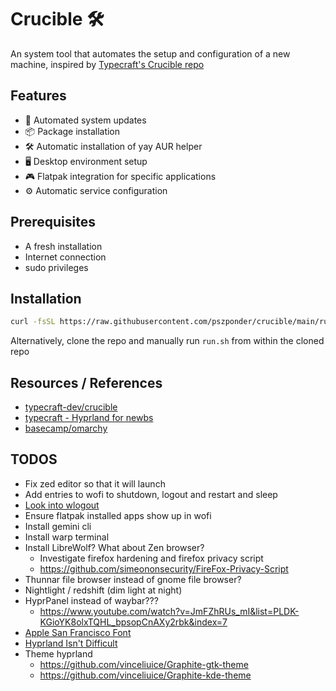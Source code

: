 # Crucible 🛠️

An system tool that automates the setup and configuration of a new machine, inspired by [Typecraft's Crucible repo](https://github.com/typecraft-dev/crucible)

## Features

- 🔄 Automated system updates
- 📦 Package installation
- 🛠️ Automatic installation of yay AUR helper
- 🖥️ Desktop environment setup
- 🎮 Flatpak integration for specific applications
- ⚙️ Automatic service configuration

## Prerequisites

- A fresh installation
- Internet connection
- sudo privileges

## Installation

```sh
curl -fsSL https://raw.githubusercontent.com/pszponder/crucible/main/run.sh | bash
```

Alternatively, clone the repo and manually run `run.sh` from within the cloned repo

## Resources / References
- [typecraft-dev/crucible](https://github.com/typecraft-dev/crucible)
- [typecraft - Hyprland for newbs](https://www.youtube.com/playlist?list=PLsz00TDipIfeDrFeSA56W1wPrYYg_Kd-b)
- [basecamp/omarchy](https://github.com/basecamp/omarchy)

## TODOS

- Fix zed editor so that it will launch
- Add entries to wofi to shutdown, logout and restart and sleep
- [Look into wlogout](https://github.com/ArtsyMacaw/wlogout)
- Ensure flatpak installed apps show up in wofi
- Install gemini cli
- Install warp terminal
- Install LibreWolf? What about Zen browser?
    - Investigate firefox hardening and firefox privacy script
    - https://github.com/simeononsecurity/FireFox-Privacy-Script
- Thunnar file browser instead of gnome file browser?
- Nightlight / redshift (dim light at night)
- HyprPanel instead of waybar???
    - https://www.youtube.com/watch?v=JmFZhRUs_mI&list=PLDK-KGioYK8olxTQHL_bpsopCnAXy2rbk&index=7
- [Apple San Francisco Font](https://www.youtube.com/watch?v=siVRTy2AaEg)
- [Hyprland Isn't Difficult](https://www.youtube.com/watch?v=FZ7Pklkt_xM)
- Theme hyprland
    - https://github.com/vinceliuice/Graphite-gtk-theme
    - https://github.com/vinceliuice/Graphite-kde-theme